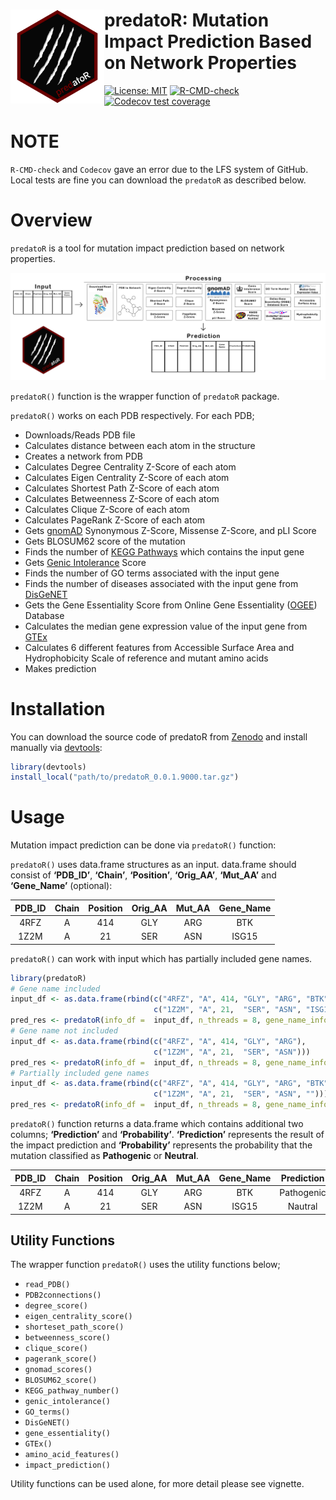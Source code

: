 
<!-- README.md is generated from README.Rmd. Please edit that file -->

# <img src="https://github.com/berkgurdamar/predatoR/blob/main/inst/extdata/predator_logo.png?raw=true" align="left" height=150/> predatoR: Mutation Impact Prediction Based on Network Properties

<!-- badges: start -->

[![License:
MIT](https://img.shields.io/badge/License-MIT-yellow.svg)](https://opensource.org/licenses/MIT)
[![R-CMD-check](https://github.com/berkgurdamar/predatoR/actions/workflows/R-CMD-check.yaml/badge.svg)](https://github.com/berkgurdamar/predatoR/actions/workflows/R-CMD-check.yaml)
[![Codecov test
coverage](https://codecov.io/gh/berkgurdamar/predatoR/branch/main/graph/badge.svg)](https://app.codecov.io/gh/berkgurdamar/predatoR?branch=main)
<!-- badges: end -->

<!-- <br /> -->
<!-- <br /> -->

# NOTE

`R-CMD-check` and `Codecov` gave an error due to the LFS system of
GitHub. Local tests are fine you can download the `predatoR` as
described below.

# Overview

`predatoR` is a tool for mutation impact prediction based on network
properties.

<img src="https://github.com/berkgurdamar/predatoR/blob/main/vignettes/predatoR_workflow.png?raw=true" style="max-width:100%;" />

`predatoR()` function is the wrapper function of `predatoR` package.

`predatoR()` works on each PDB respectively. For each PDB;

-   Downloads/Reads PDB file
-   Calculates distance between each atom in the structure
-   Creates a network from PDB
-   Calculates Degree Centrality Z-Score of each atom
-   Calculates Eigen Centrality Z-Score of each atom
-   Calculates Shortest Path Z-Score of each atom
-   Calculates Betweenness Z-Score of each atom
-   Calculates Clique Z-Score of each atom
-   Calculates PageRank Z-Score of each atom
-   Gets [gnomAD](https://gnomad.broadinstitute.org/) Synonymous
    Z-Score, Missense Z-Score, and pLI Score
-   Gets BLOSUM62 score of the mutation
-   Finds the number of [KEGG Pathways](https://www.genome.jp/kegg/)
    which contains the input gene
-   Gets [Genic Intolerance](http://genic-intolerance.org/) Score
-   Finds the number of GO terms associated with the input gene
-   Finds the number of diseases associated with the input gene from
    [DisGeNET](https://www.disgenet.org/)
-   Gets the Gene Essentiality Score from Online Gene Essentiality
    ([OGEE](https://v3.ogee.info/#/home)) Database
-   Calculates the median gene expression value of the input gene from
    [GTEx](https://gtexportal.org/home/)
-   Calculates 6 different features from Accessible Surface Area and
    Hydrophobicity Scale of reference and mutant amino acids
-   Makes prediction

# Installation

You can download the source code of predatoR from
[Zenodo](https://doi.org/10.5281/zenodo.6588575) and install manually
via [devtools](https://www.r-project.org/nosvn/pandoc/devtools.html):

``` r
library(devtools)
install_local("path/to/predatoR_0.0.1.9000.tar.gz")
```

# Usage

Mutation impact prediction can be done via `predatoR()` function:

`predatoR()` uses data.frame structures as an input. data.frame should
consist of **‘PDB_ID’**, **‘Chain’**, **‘Position’**, **‘Orig_AA’**,
**‘Mut_AA’** and **‘Gene_Name’** (optional):

| PDB_ID | Chain | Position | Orig_AA | Mut_AA | Gene_Name |
|:------:|:-----:|:--------:|:-------:|:------:|:---------:|
|  4RFZ  |   A   |   414    |   GLY   |  ARG   |    BTK    |
|  1Z2M  |   A   |    21    |   SER   |  ASN   |   ISG15   |

`predatoR()` can work with input which has partially included gene
names.

``` r
library(predatoR)
# Gene name included
input_df <- as.data.frame(rbind(c("4RFZ", "A", 414, "GLY", "ARG", "BTK"),
                                c("1Z2M", "A", 21,  "SER", "ASN", "ISG15")))
pred_res <- predatoR(info_df =  input_df, n_threads = 8, gene_name_info = TRUE)
# Gene name not included
input_df <- as.data.frame(rbind(c("4RFZ", "A", 414, "GLY", "ARG"),
                                c("1Z2M", "A", 21,  "SER", "ASN")))
pred_res <- predatoR(info_df =  input_df, n_threads = 8, gene_name_info = FALSE)
# Partially included gene names
input_df <- as.data.frame(rbind(c("4RFZ", "A", 414, "GLY", "ARG", "BTK"),
                                c("1Z2M", "A", 21,  "SER", "ASN", "")))
pred_res <- predatoR(info_df =  input_df, n_threads = 8, gene_name_info = TRUE)
```

`predatoR()` function returns a data.frame which contains additional two
columns; **‘Prediction’** and **‘Probability’**. **‘Prediction’**
represents the result of the impact prediction and **‘Probability’**
represents the probability that the mutation classified as
**Pathogenic** or **Neutral**.

| PDB_ID | Chain | Position | Orig_AA | Mut_AA | Gene_Name | Prediction | Probability |
|:------:|:-----:|:--------:|:-------:|:------:|:---------:|:----------:|:-----------:|
|  4RFZ  |   A   |   414    |   GLY   |  ARG   |    BTK    | Pathogenic |  0.7666323  |
|  1Z2M  |   A   |    21    |   SER   |  ASN   |   ISG15   |  Nautral   |  0.7704317  |

## Utility Functions

The wrapper function `predatoR()` uses the utility functions below;

-   `read_PDB()`
-   `PDB2connections()`
-   `degree_score()`
-   `eigen_centrality_score()`
-   `shorteset_path_score()`
-   `betweenness_score()`
-   `clique_score()`
-   `pagerank_score()`
-   `gnomad_scores()`
-   `BLOSUM62_score()`
-   `KEGG_pathway_number()`
-   `genic_intolerance()`
-   `GO_terms()`
-   `DisGeNET()`
-   `gene_essentiality()`
-   `GTEx()`
-   `amino_acid_features()`
-   `impact_prediction()`

Utility functions can be used alone, for more detail please see
vignette.
